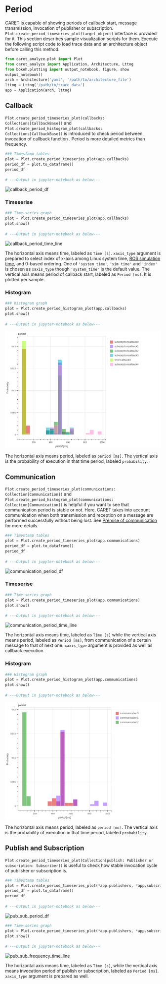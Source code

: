 # Period

CARET is capable of showing periods of callback start, message transmission, invocation of publisher or subscription.
`Plot.create_period_timeseries_plot(target_object)` interface is provided for it.
This section describes sample visualization scripts for them.
Execute the following script code to load trace data and an architecture object before calling this method.

```python
from caret_analyze.plot import Plot
from caret_analyze import Application, Architecture, Lttng
from bokeh.plotting import output_notebook, figure, show
output_notebook()
arch = Architecture('yaml', '/path/to/architecture_file')
lttng = Lttng('/path/to/trace_data')
app = Application(arch, lttng)
```

## Callback

`Plot.create_period_timeseries_plot(callbacks: Collections[CallbackBase])` and `Plot.create_period_histogram_plot(callbacks: Collections[CallbackBase])` is introduced to check period between invocation of callback function . Period is more detailed metrics than frequency.

```python
### Timestamp tables
plot = Plot.create_period_timeseries_plot(app.callbacks)
period_df = plot.to_dataframe()
period_df

# ---Output in jupyter-notebook as below---
```

![callback_period_df](../../imgs/callback_period_df.png)

### Timeserise

```python
### Time-series graph
plot = Plot.create_period_timeseries_plot(app.callbacks)
plot.show()

# ---Output in jupyter-notebook as below---
```

![callback_period_time_line](../../imgs/callback_period_time_line.png)

The horizontal axis means time, labeled as `Time [s]`. `xaxis_type` argument is prepared to select index of x-axis among Linux system time, [ROS simulation time](../../recording/sim_time.md), and 0-based ordering. One of `'system_time'`, `'sim_time'` and `'index'` is chosen as `xaxis_type` though `'system_time'` is the default value.
The vertical axis means period of callback start, labeled as `Period [ms]`. It is plotted per sample.

### Histogram

```python
### histogram graph
plot = Plot.create_period_histogram_plot(app.callbacks)
plot.show()

# ---Output in jupyter-notebook as below---
```

![callback_period_histogram](../../imgs/callback_period_histogram.png)

The horizontal axis means period, labeled as `period [ms]`. The vertical axis is the probability of execution in that time period, labeled `probability`.

## Communication


`Plot.create_period_timeseries_plot(communications: Collection[Communication])` and `Plot.create_period_histogram_plot(communications: Collection[Communication])` is helpful if you want to see that communication period is stable or not.
Here, CARET takes into account communication when both transmission and reception on a message are performed successfully without being lost.
See [Premise of communication](../premise_of_communication.md) for more details.

```python
### Timestamp tables
plot = Plot.create_period_timeseries_plot(app.communications)
period_df = plot.to_dataframe()
period_df

# ---Output in jupyter-notebook as below---
```

![communication_period_df](../../imgs/communication_period_df.png)

### Timeserise

```python
### Time-series graph
plot = Plot.create_period_timeseries_plot(app.communications)
plot.show()

# ---Output in jupyter-notebook as below---
```

![communication_period_time_line](../../imgs/communication_period_time_line.png)

The horizontal axis means time, labeled as `Time [s]` while the vertical axis means period, labeled as `Period [ms]`, from communication of a certain message to that of next one. `xaxis_type` argument is provided as well as callback execution.

### Histogram

```python
### Histogram graph
plot = Plot.create_period_histogram_plot(app.communications)
plot.show()

# ---Output in jupyter-notebook as below---
```

![communication_period_histogram](../../imgs/communication_period_histogram.png)

The horizontal axis means period, labeled as `period [ms]`. The vertical axis is the probability of execution in that time period, labeled `probability`.

## Publish and Subscription

`Plot.create_period_timeseries_plot(Collection[publish: Publisher or subscription: Subscriber])` is useful to check how stable invocation cycle of publisher or subscription is.

```python
### Timestamp tables
plot = Plot.create_period_timeseries_plot(*app.publishers, *app.subscriptions)
period_df = plot.to_dataframe()
period_df

# ---Output in jupyter-notebook as below---
```

![pub_sub_period_df](../../imgs/pub_sub_period_df.png)

```python
### Time-series graph
plot = Plot.create_period_timeseries_plot(*app.publishers, *app.subscriptions)
plot.show()

# ---Output in jupyter-notebook as below---
```

![pub_sub_frequency_time_line](../../imgs/pub_sub_period_time_line.png)

The horizontal axis means time, labeled as `Time [s]`, while the vertical axis means invocation period of publish or subscription, labeled as `Period [ms]`. `xaxis_type` argument is prepared as well.
